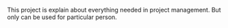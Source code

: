 This project is explain about everything needed in project management. But only can be used for particular person.
